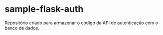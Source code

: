 # sample-flask-auth

Repositório criado para armazenar o código da API de autenticação com o banco de dados.